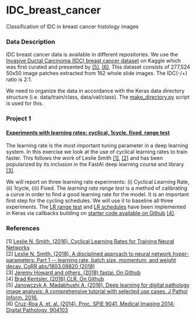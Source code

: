 # IDC_breast_cancer
Classification of IDC in breast cancer histology images

### Data Description
IDC breast cancer data is available in different repositories. We use the [Invasive Ductal Carcinoma (IDC) breast cancer dataset](https://www.kaggle.com/paultimothymooney/breast-histopathology-images) on Kaggle which was first curated and presented by <a href="#ref5">[5]</a>, <a href="#ref6">[6]</a>. This dataset consists of 277,524 50x50 image patches extracted from 162 whole slide images. The IDC(-/+) ratio is 2:1.

We need to organize the data in accordance with the Keras data directory structure (i.e. data/train/class, data/val/class). The [make_directory.py](https://github.com/Meena-Mani/IDC_breast_cancer/blob/master/make_directory.py) script is used for this.

### Project 1
#### [Experiments with learning rates:  cyclical, 1cycle, fixed, range test](https://github.com/Meena-Mani/IDC_breast_cancer/blob/master/FT_LR_experiments.ipynb)
The learning rate is the most important tuning parameter in a deep learning system. In this exercise we look at the use of cyclical learning rates to train faster. This follows the work of Leslie Smith <a href="#ref1">[1]</a>, <a href="#ref2">[2]</a> and has been popularized by its inclusion in the FastAI deep learning course and library <a href="#ref3">[3]</a>. 

We will report on three learning rate experiments: (i) Cyclical Learning Rate, (ii) 1cycle, (iii) Fixed.  The *learning rate range test* is a method of calibrating a curve in order to find a good learning rate for the model. It is an important first step for the cycling schedules. We will use it to baseline all three experiments.  The [LR range test](https://github.com/Meena-Mani/IDC_breast_cancer/blob/master/lrate_callback.py) and [LR schedules](https://github.com/Meena-Mani/IDC_breast_cancer/blob/master/clr_callback.py) have been implemented in Keras via callbacks building on [starter code available on Github](https://github.com/bckenstler/CLR) <a href="#ref4">[4]</a>.

### References
<a name="ref1"></a>[1] [Leslie N. Smith. (2016). Cyclical Learning Rates for Training Neural Networks](https://arxiv.org/pdf/1506.01186.pdf)  
<a name="ref2"></a>[2] [Leslie N. Smith. (2018). A disciplined approach to neural network hyper-parameters: Part 1 -- learning rate, batch size, momentum, and weight decay.  CoRR abs/1803.09820 (2018)](https://arxiv.org/abs/1803.09820)  
<a name="ref3"></a>[3] [Jeremy Howard and others. (2018) fastai. On Github](https://github.com/fastai/fastai)     
<a name="ref4"></a>[4] [Brad Kentsler. (2018) CLR. On Github](https://github.com/bckenstler/CLR)   
<a name="ref4"></a>[5] [Janowczyk A, Madabhushi A. (2016). Deep learning for digital pathology image analysis: A comprehensive tutorial with selected use cases. J Pathol Inform. 2016.](https://www.ncbi.nlm.nih.gov/pubmed/27563488)   
<a name="ref4"></a>[6] [Cruz-Roa A. et. al. (2014). Proc. SPIE 9041, Medical Imaging 2014: Digital Pathology, 904103](http://spie.org/Publications/Proceedings/Paper/10.1117/12.2043872)

